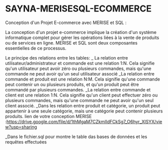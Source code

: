 # SAYNA-MERISESQL-ECOMMERCE
Conception d'un Projet E-commerce avec MERISE et SQL :

La conception d'un projet e-commerce implique la création d'un système informatique complet pour gérer les opérations liées à la vente de produits ou de services en ligne. MERISE et SQL sont deux composantes essentielles de ce processus.

Le principe des relations entre les tables:
_ La relation entre utilisateur/administrateur et commande est une relation 1:N. Cela signifie qu'un utilisateur peut avoir zéro ou plusieurs commandes, mais qu'une commande ne peut avoir qu'un seul utilisateur associé
_La relation entre commande et produit est une relation N:M. Cela signifie qu'une commande peut contenir un ou plusieurs produits, et qu'un produit peut être commandé par plusieurs commandes.
_La relation entre commande et client est une relation 1:N. Cela signifie qu'un client peut effectuer zéro ou plusieurs commandes, mais qu'une commande ne peut avoir qu'un seul client associé.
_Dans les relation entre produit et catégorie, un produit peut appartenir à une seule catégorie, mais une catégorie peut contenir plusieurs produits.
lien de votre conception MERISE :https://drive.google.com/file/d/1thMgaM7CZkmIIdFCkSg7_O6hyr_XlSYX/view?usp=sharing

_Dans le fichier.sql pour montre le table das bases de données et les requêtes effectuées




